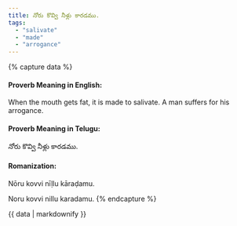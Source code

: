 ```yaml
---
title: నోరు కొవ్వి నీళ్లు కారడము.
tags:
  - "salivate"
  - "made"
  - "arrogance"
---
```


{% capture data %}
#### Proverb Meaning in English:
When the mouth gets fat, it is made to salivate.
A man suffers for his arrogance.

#### Proverb Meaning in Telugu:
నోరు కొవ్వి నీళ్లు కారడము.

#### Romanization:
Nōru kovvi nīḷlu kāraḍamu.

Noru kovvi nillu karadamu.
{% endcapture %}

{{ data | markdownify }}

